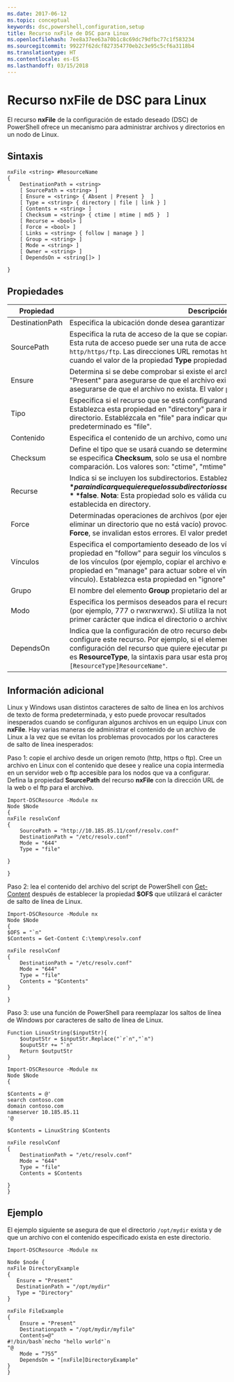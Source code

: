 ```yaml
---
ms.date: 2017-06-12
ms.topic: conceptual
keywords: dsc,powershell,configuration,setup
title: Recurso nxFile de DSC para Linux
ms.openlocfilehash: 7ee8a37ee63a70b1c8c69dc79dfbc77c1f583234
ms.sourcegitcommit: 99227f62dcf827354770eb2c3e95c5cf6a3118b4
ms.translationtype: HT
ms.contentlocale: es-ES
ms.lasthandoff: 03/15/2018
---
```

# <a name="dsc-for-linux-nxfile-resource"></a>Recurso nxFile de DSC para Linux

El recurso **nxFile** de la configuración de estado deseado (DSC) de PowerShell ofrece un mecanismo para administrar archivos y directorios en un nodo de Linux.

## <a name="syntax"></a>Sintaxis

```
nxFile <string> #ResourceName
{
    DestinationPath = <string>
    [ SourcePath = <string> ]
    [ Ensure = <string> { Absent | Present }  ]
    [ Type = <string> { directory | file | link } ]
    [ Contents = <string> ]
    [ Checksum = <string> { ctime | mtime | md5 }  ]
    [ Recurse = <bool> ]
    [ Force = <bool> ]
    [ Links = <string> { follow | manage } ]
    [ Group = <string> ]
    [ Mode = <string> ]
    [ Owner = <string> ]
    [ DependsOn = <string[]> ]

}
```

## <a name="properties"></a>Propiedades

|  Propiedad |  Descripción | 
|---|---|
| DestinationPath| Especifica la ubicación donde desea garantizar el estado de un archivo o directorio.| 
| SourcePath| Especifica la ruta de acceso de la que se copiará el recurso de archivo o carpeta. Esta ruta de acceso puede ser una ruta de acceso local o una dirección URL `http/https/ftp`. Las direcciones URL remotas `http/https/ftp` solo se admiten cuando el valor de la propiedad **Type** propiedad es file.| 
| Ensure| Determina si se debe comprobar si existe el archivo. Establezca esta propiedad en "Present" para asegurarse de que el archivo exista. Establézcala en "Absent" para asegurarse de que el archivo no exista. El valor predeterminado es "Present".| 
| Tipo| Especifica si el recurso que se está configurando es un directorio o un archivo. Establezca esta propiedad en "directory" para indicar que el recurso es un directorio. Establézcala en "file" para indicar que el recurso es un archivo. El valor predeterminado es "file".| 
| Contenido| Especifica el contenido de un archivo, como una cadena determinada.| 
| Checksum| Define el tipo que se usará cuando se determine si dos archivos son iguales. Si no se especifica **Checksum**, solo se usa el nombre del archivo o directorio para la comparación. Los valores son: "ctime", "mtime" o "md5".| 
| Recurse| Indica si se incluyen los subdirectorios. Establezca esta propiedad en **$true** para indicar que quiere que los subdirectorios se incluyan. El valor predeterminado es **$false**. **Nota**: Esta propiedad solo es válida cuando la propiedad **Type** está establecida en directory.| 
| Force| Determinadas operaciones de archivos (por ejemplo, sobrescribir un archivo o eliminar un directorio que no está vacío) provocarán un error. Si se usa la propiedad **Force**, se invalidan estos errores. El valor predeterminado es **$false**.| 
| Vínculos| Especifica el comportamiento deseado de los vínculos simbólicos. Establezca esta propiedad en "follow" para seguir los vínculos simbólicos y actuar sobre el destino de los vínculos (por ejemplo, copiar el archivo en lugar del vínculo). Establezca esta propiedad en "manage" para actuar sobre el vínculo (por ejemplo, copiar el propio vínculo). Establezca esta propiedad en "ignore" para omitir los vínculos simbólicos.| 
| Grupo| El nombre del elemento **Group** propietario del archivo o directorio.| 
| Modo| Especifica los permisos deseados para el recurso, en notación octal o simbólica. (por ejemplo, 777 o rwxrwxrwx). Si utiliza la notación simbólica, no especifique el primer carácter que indica el directorio o archivo.| 
| DependsOn | Indica que la configuración de otro recurso debe ejecutarse antes de que se configure este recurso. Por ejemplo, si el elemento **ID** del bloque del script de configuración del recurso que quiere ejecutar primero es **ResourceName** y su tipo es **ResourceType**, la sintaxis para usar esta propiedad es `DependsOn = "[ResourceType]ResourceName"`.| 

## <a name="additional-information"></a>Información adicional


Linux y Windows usan distintos caracteres de salto de línea en los archivos de texto de forma predeterminada, y esto puede provocar resultados inesperados cuando se configuran algunos archivos en un equipo Linux con __nxFile__. Hay varias maneras de administrar el contenido de un archivo de Linux a la vez que se evitan los problemas provocados por los caracteres de salto de línea inesperados:

Paso 1: copie el archivo desde un origen remoto (http, https o ftp). Cree un archivo en Linux con el contenido que desee y realice una copia intermedia en un servidor web o ftp accesible para los nodos que va a configurar. Defina la propiedad __SourcePath__ del recurso __nxFile__ con la dirección URL de la web o el ftp para el archivo.

```
Import-DSCResource -Module nx
Node $Node
{
nxFile resolvConf
{
    SourcePath = "http://10.185.85.11/conf/resolv.conf"
    DestinationPath = "/etc/resolv.conf"
    Mode = "644"        
    Type = "file"
    
}
        
}
```


Paso 2: lea el contenido del archivo del script de PowerShell con [Get-Content](https://technet.microsoft.com/library/hh849787.aspx) después de establecer la propiedad __$OFS__ que utilizará el carácter de salto de línea de Linux.


```
Import-DSCResource -Module nx
Node $Node
{
$OFS = "`n"
$Contents = Get-Content C:\temp\resolv.conf

nxFile resolvConf
{
    DestinationPath = "/etc/resolv.conf"
    Mode = "644"        
    Type = "file"
    Contents = "$Contents"
}

}
```


Paso 3: use una función de PowerShell para reemplazar los saltos de línea de Windows por caracteres de salto de línea de Linux.

```
Function LinuxString($inputStr){
    $outputStr = $inputStr.Replace("`r`n","`n")
    $ouputStr += "`n"
    Return $outputStr
}

Import-DSCResource -Module nx
Node $Node
{

$Contents = @'
search contoso.com
domain contoso.com
nameserver 10.185.85.11
'@

$Contents = LinuxString $Contents

nxFile resolvConf
{
    DestinationPath = "/etc/resolv.conf"
    Mode = "644"        
    Type = "file"
    Contents = $Contents
    
}
}
```

## <a name="example"></a>Ejemplo

El ejemplo siguiente se asegura de que el directorio `/opt/mydir` exista y de que un archivo con el contenido especificado exista en este directorio.

```
Import-DSCResource -Module nx 

Node $node {
nxFile DirectoryExample
{
   Ensure = "Present"
   DestinationPath = "/opt/mydir"
   Type = "Directory"
}

nxFile FileExample
{
    Ensure = "Present"
    Destinationpath = "/opt/mydir/myfile"
    Contents=@"
#!/bin/bash`necho "hello world"`n
"@ 
    Mode = “755”
    DependsOn = "[nxFile]DirectoryExample"
} 
}
```

